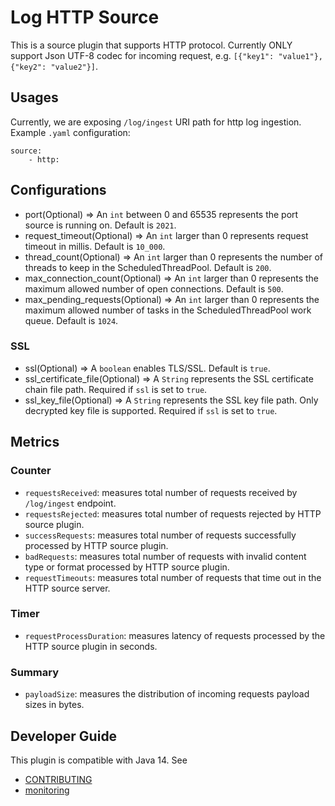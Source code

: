 # Log HTTP Source

This is a source plugin that supports HTTP protocol. Currently ONLY support Json UTF-8 codec for incoming request, e.g. 
`[{"key1": "value1"}, {"key2": "value2"}]`.


## Usages
Currently, we are exposing `/log/ingest` URI path for http log ingestion. Example `.yaml` configuration:
```
source:
    - http:
```

## Configurations

* port(Optional) => An `int` between 0 and 65535 represents the port source is running on. Default is ```2021```.
* request_timeout(Optional) => An `int` larger than 0 represents request timeout in millis. Default is ```10_000```. 
* thread_count(Optional) => An `int` larger than 0 represents the number of threads to keep in the ScheduledThreadPool. Default is `200`.
* max_connection_count(Optional) => An `int` larger than 0 represents the maximum allowed number of open connections. Default is `500`.
* max_pending_requests(Optional) => An `int` larger than 0 represents the maximum allowed number of tasks in the ScheduledThreadPool work queue. Default is `1024`.

### SSL

* ssl(Optional) => A `boolean` enables TLS/SSL. Default is ```true```.
* ssl_certificate_file(Optional) => A `String` represents the SSL certificate chain file path. Required if ```ssl``` is set to ```true```.
* ssl_key_file(Optional) => A `String` represents the SSL key file path. Only decrypted key file is supported. Required if ```ssl``` is set to ```true```.

## Metrics

### Counter
- `requestsReceived`: measures total number of requests received by `/log/ingest` endpoint.
- `requestsRejected`: measures total number of requests rejected by HTTP source plugin.
- `successRequests`: measures total number of requests successfully processed by HTTP source plugin.
- `badRequests`: measures total number of requests with invalid content type or format processed by HTTP source plugin.
- `requestTimeouts`: measures total number of requests that time out in the HTTP source server.

### Timer
- `requestProcessDuration`: measures latency of requests processed by the HTTP source plugin in seconds. 

### Summary
- `payloadSize`: measures the distribution of incoming requests payload sizes in bytes.

## Developer Guide
This plugin is compatible with Java 14. See 
- [CONTRIBUTING](https://github.com/opensearch-project/data-prepper/blob/main/CONTRIBUTING.md) 
- [monitoring](https://github.com/opensearch-project/data-prepper/blob/main/docs/monitoring.md)
